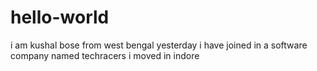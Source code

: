 # hello-world
 i am kushal bose from west bengal
 yesterday i have joined in a   software company named techracers
 i moved in indore
